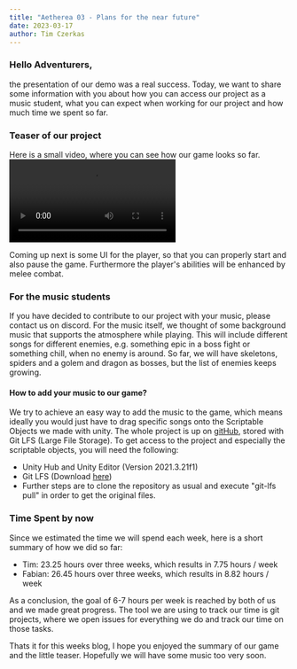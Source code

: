 ```yaml
---
title: "Aetherea 03 - Plans for the near future"
date: 2023-03-17
author: Tim Czerkas
---
```


### Hello Adventurers,


the presentation of our demo was a real success. Today, we want to share some information with you about how you can access our project as a music student, what you can expect when working for our project and how much time we spent so far.

### Teaser of our project

Here is a small video, where you can see how our game looks so far. 
<video src="https://user-images.githubusercontent.com/85937078/228000912-3971d500-29e7-4634-92d0-9470a7736a74.mp4" controls="controls" style="max-width: 730px;">
</video>

Coming up next is some UI for the player, so that you can properly start and also pause the game. Furthermore the player's abilities will be enhanced by melee combat.

### For the music students

If you have decided to contribute to our project with your music, please contact us on discord. For the music itself, we thought of some background music that supports the atmosphere while playing. This will include different songs for different enemies, e.g. something epic in a boss fight or something chill, when no enemy is around. So far, we will have skeletons, spiders and a golem and dragon as bosses, but the list of enemies keeps growing.

#### How to add your music to our game?
We try to achieve an easy way to add the music to the game, which means ideally you would just have to drag specific songs onto the Scriptable Objects we made with unity.
The whole project is up on [gitHub](https://github.com/Aetherea/Aetherea-Game), stored with Git LFS (Large File Storage). To get access to the project and especially the scriptable objects, you will need the following:
- Unity Hub and Unity Editor (Version 2021.3.21f1)
- Git LFS (Download [here](https://git-lfs.com/))
- Further steps are to clone the repository as usual and execute "git-lfs pull" in order to get the original files.

### Time Spent by now

Since we estimated the time we will spend each week, here is a short summary of how we did so far:
- Tim: 23.25 hours over three weeks, which results in 7.75 hours / week
- Fabian: 26.45 hours over three weeks, which results in 8.82 hours / week

As a conclusion, the goal of 6-7 hours per week is reached by both of us and we made great progress. The tool we are using to track our time is git projects, where we open issues for everything we do and track our time on those tasks.

Thats it for this weeks blog, I hope you enjoyed the summary of our game and the little teaser. Hopefully we will have some music too very soon.

